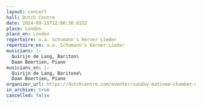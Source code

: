 ```yaml
---
layout: concert
hall: Dutch Centre
date: 2024-09-15T12:00:30.632Z
place: Londen
place_en: London
repertoire: o.a. Schumann's Kerner Lieder
repertoire_en: a.o. Schumann's Kerner Lieder
musicians: |-
  Quirijn de Lang, Bariton\
  Daan Boertien, Piano
musicians_en: |-
  Quirijn de Lang, Baritone\
  Daan Boertien, Piano
organizer_url: https://dutchcentre.com/eventer/sunday-matinee-chamber-music-concerts-quirijndelang-daanboertien/edate/2024-09-15
in_archive: true
cancelled: false
---
```

